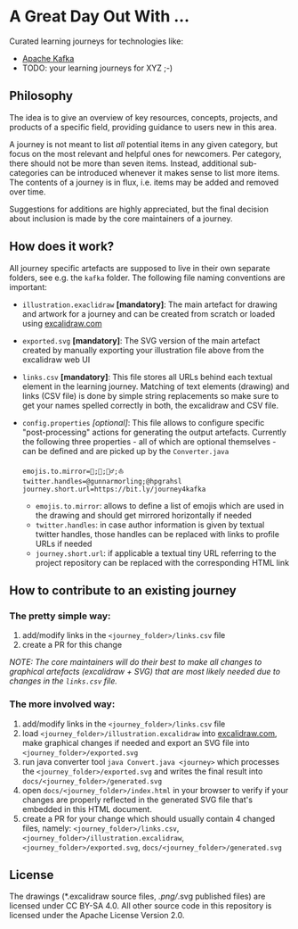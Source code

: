 # A Great Day Out With ...

Curated learning journeys for technologies like:
- [Apache Kafka](https://a-great-day-out-with.github.io/kafka/index.html)
- TODO: your learning journeys for XYZ ;-)

## Philosophy

The idea is to give an overview of key resources, concepts, projects, and products of a specific field,
providing guidance to users new in this area.

A journey is not meant to list _all_ potential items in any given category, but focus on the most relevant and helpful ones for newcomers.
Per category, there should not be more than seven items. Instead, additional sub-categories can be introduced whenever it makes sense to list more items.
The contents of a journey is in flux, i.e. items may be added and removed over time.

Suggestions for additions are highly appreciated, but the final decision about inclusion is made by the core maintainers of a journey.

## How does it work?

All journey specific artefacts are supposed to live in their own separate folders, see e.g. the `kafka` folder.
The following file naming conventions are important:

- `illustration.exaclidraw` **[mandatory]**: The main artefact for drawing and artwork for a journey and can be created from scratch or loaded using [excalidraw.com](https://excalidraw.com)
- `exported.svg` **[mandatory]**: The SVG version of the main artefact created by manually exporting your illustration file above from the excalidraw web UI
- `links.csv` **[mandatory]**: This file stores all URLs behind each textual element in the learning journey. Matching of text elements (drawing) and links (CSV file) is done by simple string replacements so make sure to get your names spelled correctly in both, the excalidraw and CSV file.
- `config.properties` _[optional]_: This file allows to configure specific "post-processing" actions for generating the output artefacts. Currently the following three properties - all of which are optional themselves - can be defined and are picked up by the `Converter.java`

    ```properties
    emojis.to.mirror=🚂;🚡;🚴‍♂️;⛵
    twitter.handles=@gunnarmorling;@hpgrahsl
    journey.short.url=https://bit.ly/journey4kafka
    ```

    - `emojis.to.mirror`: allows to define a list of emojis which are used in the drawing and should get mirrored horizontally if needed
    - `twitter.handles`: in case author information is given by textual twitter handles, those handles can be replaced with links to profile URLs if needed
    - `journey.short.url`: if applicable a textual tiny URL referring to the project repository can be replaced with the corresponding HTML link


## How to contribute to an existing journey

### The pretty simple way:

1. add/modify links in the `<journey_folder>/links.csv` file
2. create a PR for this change

_NOTE: The core maintainers will do their best to make all changes to graphical artefacts (excalidraw + SVG) that are most likely needed due to changes in the `links.csv` file._

### The more involved way:

1. add/modify links in the `<journey_folder>/links.csv` file
2. load `<journey_folder>/illustration.excalidraw` into [excalidraw.com](https://excalidraw.com), make graphical changes if needed and export an SVG file into `<journey_folder>/exported.svg`
3. run java converter tool `java Convert.java <journey>` which processes the `<journey_folder>/exported.svg` and writes the final result into `docs/<journey_folder>/generated.svg`
4. open `docs/<journey_folder>/index.html` in your browser to verify if your changes are properly  reflected in the generated SVG file that's embedded in this HTML document.
5. create a PR for your change which should usually contain 4 changed files, namely: `<journey_folder>/links.csv`, `<journey_folder>/illustration.excalidraw`, `<journey_folder>/exported.svg`, `docs/<journey_folder>/generated.svg`

## License

The drawings (*.excalidraw source files, *.png/*.svg published files) are  licensed under CC BY-SA 4.0.
All other source code in this repository is licensed under the Apache License Version 2.0.
